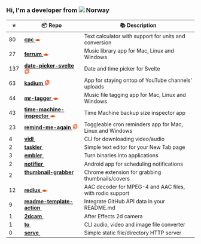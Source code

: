 ### Hi, I'm a developer from <img src="https://hatscripts.github.io/circle-flags/flags/no.svg" width="16" /> Norway

<!--<p>
  <img alt="Vue" src="https://img.shields.io/badge/-Vue-63B587?style=flat-square&logo=vue.js&logoColor=white" />
  <img alt="HTML" src="https://img.shields.io/badge/-HTML-E34F26?style=flat-square&logo=html5&logoColor=white" />
  <img alt="Pug" src="https://img.shields.io/badge/-Pug-9F6758?style=flat-square&logo=html5&logoColor=white" />
  <img alt="CSS" src="https://img.shields.io/badge/-CSS3-448AC0?style=flat-square&logo=css3&logoColor=white" />
  <img alt="Sass" src="https://img.shields.io/badge/-Sass-CC6699?style=flat-square&logo=sass&logoColor=white" />
  <img alt="javaScript" src="https://img.shields.io/badge/-JavaScript-DABD4D?style=flat-square&logo=html5&logoColor=white" />
  <img alt="Netlify" src="https://img.shields.io/badge/-Netlify-5EA7BA?style=flat-square&logo=netlify&logoColor=white" />
  <img alt="Node.js" src="https://img.shields.io/badge/-Nodejs-43853d?style=flat-square&logo=Node.js&logoColor=white" />
  <img alt="Python" src="https://img.shields.io/badge/-Python-4F7CAA?style=flat-square&logo=python&logoColor=white" />
  <img alt="Rust" src="https://img.shields.io/badge/-Rust-000000?style=flat-square&logo=rust&logoColor=white" />
  <img alt="Docker" src="https://img.shields.io/badge/-Docker-46a2f1?style=flat-square&logo=docker&logoColor=white" />
  <img alt="MongoDB" src="https://img.shields.io/badge/-MongoDB-13aa52?style=flat-square&logo=mongodb&logoColor=white" />
  <img alt="Flutter" src="https://img.shields.io/badge/-Flutter-3E89F5?style=flat-square&logo=flutter&logoColor=white" />
  <img alt="git" src="https://img.shields.io/badge/-Git-F05032?style=flat-square&logo=git&logoColor=white" />
  <img alt="VSCode" src="https://img.shields.io/badge/-VSCode-3277B4?style=flat-square&logo=visual-studio-code&logoColor=white" />
  <img alt="Brave browser" src="https://img.shields.io/badge/-Brave_Browser-FB542B?style=flat-square&logo=brave&logoColor=white" />
  <img alt="User since 2015-03-04" src="https://img.shields.io/badge/Joined-2015--03--04-2eb872?style=flat-square&logo=github&logoColor=white&labelColor=2f3438" />
  <img src="https://gpvc.arturio.dev/probablykasper" />
</p>-->


| ⭐️ | 📦 Repo       | 📚 Description |
| -- | ------------ | -------------- |
| 80 | <a href="https://github.com/probablykasper/cpc"><b>cpc</b> <img src="./rust.svg" width="14" height="14" /></a> | Text calculator with support for units and conversion |
| 27 | <a href="https://github.com/probablykasper/ferrum"><b>ferrum</b> <img src="./rust.svg" width="14" height="14" /></a> | Music library app for Mac, Linux and Windows |
| 137 | <a href="https://github.com/probablykasper/date-picker-svelte"><b>date-picker-svelte</b> <img src="https://raw.githubusercontent.com/devicons/devicon/e9bd76ead0b7ea6dde1b108d902868bd90195aa9/icons/svelte/svelte-original.svg" width="14" height="14" /></a> | Date and time picker for Svelte |
| 63 | <a href="https://github.com/probablykasper/kadium"><b>kadium</b> <img src="https://raw.githubusercontent.com/devicons/devicon/e9bd76ead0b7ea6dde1b108d902868bd90195aa9/icons/svelte/svelte-original.svg" width="14" height="14" /></a> | App for staying ontop of YouTube channels' uploads |
| 44 | <a href="https://github.com/probablykasper/mr-tagger"><b>mr-tagger</b> <img src="./rust.svg" width="14" height="14" /></a> | Music file tagging app for Mac, Linux and Windows |
| 43 | <a href="https://github.com/probablykasper/time-machine-inspector"><b>time-machine-inspector</b> <img src="./rust.svg" width="14" height="14" /></a> | Time Machine backup size inspector app |
| 23 | <a href="https://github.com/probablykasper/remind-me-again"><b>remind-me-again</b> <img src="https://raw.githubusercontent.com/devicons/devicon/e9bd76ead0b7ea6dde1b108d902868bd90195aa9/icons/svelte/svelte-original.svg" width="14" height="14" /></a> | Toggleable cron reminders app for Mac, Linux and Windows |
| 4 | <a href="https://github.com/probablykasper/vidl"><b>vidl</b> <img src="https://cdn.jsdelivr.net/gh/devicons/devicon/icons/python/python-original.svg" width="14" height="14" /></a> | CLI for downloading video/audio |
| 2 | <a href="https://github.com/probablykasper/taskler"><b>taskler</b> <img src="https://stylus-lang.com/logo.svg" width="14" height="14" /></a> | Simple text editor for your New Tab page |
| 3 | <a href="https://github.com/probablykasper/embler"><b>embler</b> <img src="https://cdn.jsdelivr.net/gh/devicons/devicon/icons/javascript/javascript-original.svg" width="14" height="14" /></a> | Turn binaries into applications |
| 2 | <a href="https://github.com/probablykasper/notifier"><b>notifier</b> <img src="https://cdn.jsdelivr.net/gh/devicons/devicon/icons/dart/dart-original.svg" width="14" height="14" /></a> | Android app for scheduling notifications |
| 2 | <a href="https://github.com/probablykasper/thumbnail-grabber"><b>thumbnail-grabber</b> <img src="https://cdn.jsdelivr.net/gh/devicons/devicon/icons/typescript/typescript-original.svg" width="14" height="14" /></a> | Chrome extension for grabbing thumbnails/covers |
| 12 | <a href="https://github.com/probablykasper/redlux"><b>redlux</b> <img src="./rust.svg" width="14" height="14" /></a> | AAC decoder for MPEG-4 and AAC files, with rodio support |
| 9 | <a href="https://github.com/probablykasper/readme-template-action"><b>readme-template-action</b> <img src="https://cdn.jsdelivr.net/gh/devicons/devicon/icons/typescript/typescript-original.svg" width="14" height="14" /></a> | Integrate GitHub API data in your README.md |
| 1 | <a href="https://github.com/probablykasper/2dcam"><b>2dcam</b> <img src="https://cdn.jsdelivr.net/gh/devicons/devicon/icons/javascript/javascript-original.svg" width="14" height="14" /></a> | After Effects 2d camera |
| 1 | <a href="https://github.com/probablykasper/to"><b>to</b> <img src="https://cdn.jsdelivr.net/gh/devicons/devicon/icons/bash/bash-original.svg" width="14" height="14" /></a> | CLI audio, video and image file converter |
| 0 | <a href="https://github.com/probablykasper/serve"><b>serve</b> <img src="https://cdn.jsdelivr.net/gh/devicons/devicon/icons/go/go-original-wordmark.svg" width="14" height="14" /></a> | Simple static file/directory HTTP server |
